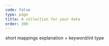 ```yaml
---
code: false
type: page
title: A collection for your data
order: 300
---
```



short mappings explanation + keyword/int type